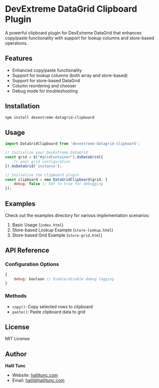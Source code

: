 # DevExtreme DataGrid Clipboard Plugin

A powerful clipboard plugin for DevExtreme DataGrid that enhances copy/paste functionality with support for lookup columns and store-based operations.

## Features

- Enhanced copy/paste functionality
- Support for lookup columns (both array and store-based)
- Support for store-based DataGrid
- Column reordering and chooser
- Debug mode for troubleshooting

## Installation

```bash
npm install devextreme-datagrid-clipboard
```

## Usage

```javascript
import DataGridClipboard from 'devextreme-datagrid-clipboard';

// Initialize your DevExtreme DataGrid
const grid = $("#gridContainer").dxDataGrid({
    // your grid configuration
}).dxDataGrid('instance');

// Initialize the clipboard plugin
const clipboard = new DataGridClipboard(grid, {
    debug: false // Set to true for debugging
});
```

## Examples

Check out the examples directory for various implementation scenarios:

1. Basic Usage (`index.html`)
2. Store-based Lookup Example (`store-lookup.html`)
3. Store-based Grid Example (`store-grid.html`)

## API Reference

### Configuration Options

```javascript
{
    debug: boolean // Enable/disable debug logging
}
```

### Methods

- `copy()`: Copy selected rows to clipboard
- `paste()`: Paste clipboard data to grid

## License

MIT License

## Author

**Halil Tunc**
- Website: [haliltunc.com](https://haliltunc.com)
- Email: [halil@haliltunc.com](mailto:halil@haliltunc.com)
